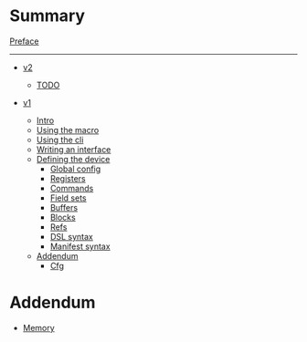 # Summary

[Preface](./preface.md)

---
- [v2]()
  - [TODO]()

- [v1]()
  - [Intro](./v1/intro.md)
  - [Using the macro](./v1/using-the-macro.md)
  - [Using the cli](./v1/using-the-cli.md)
  - [Writing an interface](./v1/writing-an-interface.md)
  - [Defining the device](./v1/defining-the-device.md)
    - [Global config](./v1/global-config.md)
    - [Registers](./v1/registers.md)
    - [Commands](./v1/commands.md)
    - [Field sets](./v1/field-sets.md)
    - [Buffers](./v1/buffers.md)
    - [Blocks](./v1/blocks.md)
    - [Refs](./v1/refs.md)
    - [DSL syntax](./v1/dsl-syntax.md)
    - [Manifest syntax](./v1/manifest-syntax.md)
  - [Addendum]()
    - [Cfg](./v1/cfg.md)

# Addendum

- [Memory](./memory.md)
